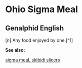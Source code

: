 # Ohio Sigma Meal
## Genalphid English

[n] Any food enjoyed by one.[^1]

**See also:**

[sigma meal, skibidi slicers](sigma-meal-skibidi-slicers.md)